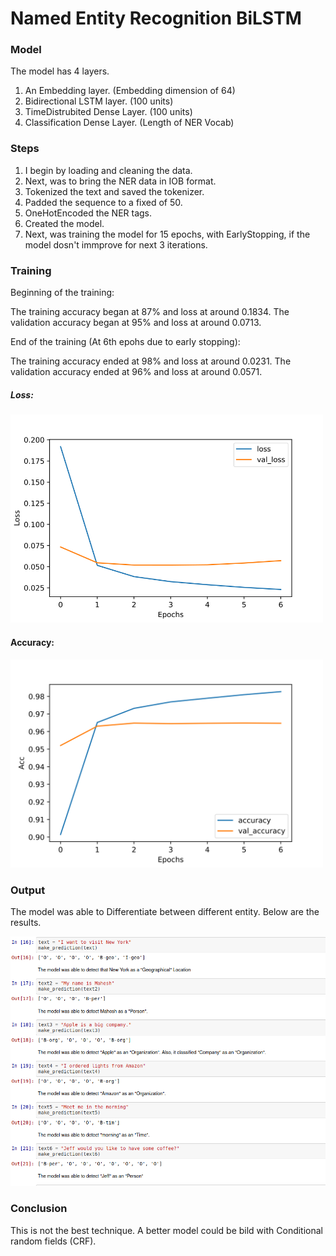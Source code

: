 # Named Entity Recognition BiLSTM



### Model

The model has 4 layers.

1. An Embedding layer. (Embedding dimension of 64)
2. Bidirectional LSTM layer. (100 units)
3. TimeDistrubited Dense Layer. (100 units)
4. Classification Dense Layer. (Length of NER Vocab)


### Steps

1. I begin by loading and cleaning the data.
2. Next, was to bring the NER data in IOB format.
3. Tokenized the text and saved the tokenizer.
4. Padded the sequence to a fixed of 50.
5. OneHotEncoded the NER tags.
6. Created the model.
7. Next, was training the model for 15 epochs, with EarlyStopping, if the model dosn't immprove for next 3 iterations.


### Training

Beginning of the training:

The training accuracy began at 87% and loss at around 0.1834.
The validation accuracy began at 95% and loss at around 0.0713.

End of the training (At 6th epohs due to early stopping):

The training accuracy ended at 98% and loss at around 0.0231.
The validation accuracy ended at 96% and loss at around 0.0571.

##### Loss: 



<img src="https://github.com/mahesh863/Named-entity-recognition-BiLSTM/blob/main/Graphs/Loss.png" width="500px">



#### Accuracy:

<img src="https://github.com/mahesh863/Named-entity-recognition-BiLSTM/blob/main/Graphs/Acc.png" width="500px">

### Output

The model was able to Differentiate between different entity. Below are the results.

<img src="https://github.com/mahesh863/Named-entity-recognition-BiLSTM/blob/main/Graphs/Results.png" width="1000px">



### Conclusion

This is not the best technique. A better model could be bild with Conditional random fields (CRF).






